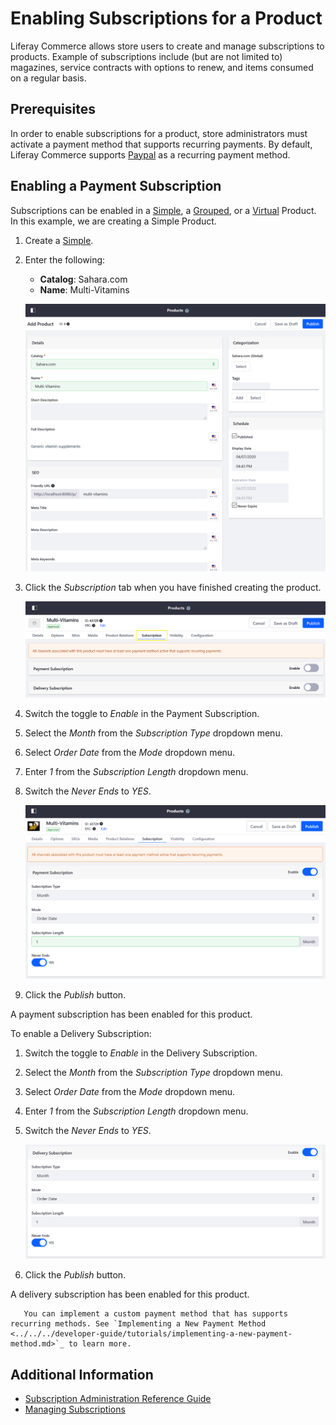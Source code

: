 # Enabling Subscriptions for a Product

Liferay Commerce allows store users to create and manage subscriptions to products. Example of subscriptions include (but are not limited to) magazines, service contracts with options to renew, and items consumed on a regular basis.

## Prerequisites

In order to enable subscriptions for a product, store administrators must activate a payment method that supports recurring payments. By default, Liferay Commerce supports [Paypal](../../../store-administration/configuring-payment-methods/paypal.md) as a recurring payment method.

## Enabling a Payment Subscription

Subscriptions can be enabled in a [Simple](../product-types/creating-a-simple-product.md), a [Grouped](../product-types/creating-a-grouped-product.md), or a [Virtual](../product-types/creating-a-virtual-product.md) Product. In this example, we are creating a Simple Product.

1. Create a [Simple](../product-types/creating-a-simple-product.md).
1. Enter the following:
    * **Catalog**: Sahara.com
    * **Name**: Multi-Vitamins

    ![Creating a simple product](./enabling-subscriptions-for-a-product/images/01.png)

1. Click the _Subscription_ tab when you have finished creating the product.

    ![Creating a simple product](./enabling-subscriptions-for-a-product/images/02.png)

1. Switch the toggle to _Enable_ in the Payment Subscription.
1. Select the _Month_ from the _Subscription Type_ dropdown menu.
1. Select _Order Date_ from the _Mode_ dropdown menu.
1. Enter _1_ from the _Subscription Length_ dropdown menu.
1. Switch the _Never Ends_ to _YES_.

    ![Configure payment subscription](./enabling-subscriptions-for-a-product/images/03.png)

1. Click the _Publish_ button.

A payment subscription has been enabled for this product.

To enable a Delivery Subscription:

1. Switch the toggle to _Enable_ in the Delivery Subscription.
1. Select the _Month_ from the _Subscription Type_ dropdown menu.
1. Select _Order Date_ from the _Mode_ dropdown menu.
1. Enter _1_ from the _Subscription Length_ dropdown menu.
1. Switch the _Never Ends_ to _YES_.

    ![Configure delivery subscription](./enabling-subscriptions-for-a-product/images/04.png)

1. Click the _Publish_ button.

A delivery subscription has been enabled for this product.

```tip::
   You can implement a custom payment method that has supports recurring methods. See `Implementing a New Payment Method <../../../developer-guide/tutorials/implementing-a-new-payment-method.md>`_ to learn more.
```

## Additional Information

* [Subscription Administration Reference Guide](../../../orders-and-fulfillment/subscription-administration-reference-guide.md)
* [Managing Subscriptions](../../../orders-and-fulfillment/managing-subscriptions.md)

